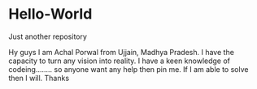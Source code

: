 # Hello-World
Just another repository

Hy guys 
I am Achal Porwal from Ujjain, Madhya Pradesh.
I have the capacity to turn any vision into reality.
I have a keen knowledge of codeing........
so anyone want any help then pin me.
If I am able to solve then I will.
Thanks

